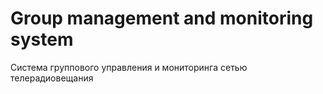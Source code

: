 # Group management and monitoring system
Система группового управления и мониторинга сетью телерадиовещания
